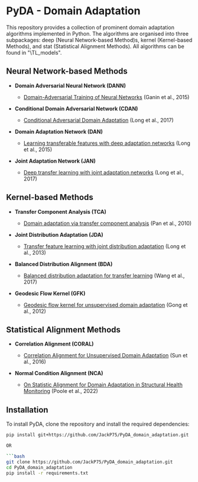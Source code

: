 # PyDA - Domain Adaptation

This repository provides a collection of prominent domain adaptation algorithms implemented in Python. The algorithms are organised into three subpackages: deep (Neural Network-based Method)s, kernel (Kernel-based Methods), and stat (Statistical Alignment Methods). All algorithms can be found in "\TL_models".

## Neural Network-based Methods

- **Domain Adversarial Neural Network (DANN)**
  - [Domain-Adversarial Training of Neural Networks](https://arxiv.org/abs/1505.07818) (Ganin et al., 2015)

- **Conditional Domain Adversarial Network (CDAN)**
  - [Conditional Adversarial Domain Adaptation](https://arxiv.org/abs/1705.10667) (Long et al., 2017)

- **Domain Adaptation Network (DAN)**
  - [Learning transferable features with deep adaptation networks](https://proceedings.mlr.press/v37/long15.pdf) (Long et al., 2015)

- **Joint Adaptation Network (JAN)**
  - [Deep transfer learning with joint adaptation networks](https://proceedings.mlr.press/v70/long17a/long17a.pdf) (Long et al., 2017)

## Kernel-based Methods

- **Transfer Component Analysis (TCA)**
  - [Domain adaptation via transfer component analysis](https://ieeexplore.ieee.org/document/5640675) (Pan et al., 2010)

- **Joint Distribution Adaptation (JDA)**
  - [Transfer feature learning with joint distribution adaptation](https://openaccess.thecvf.com/content_iccv_2013/papers/Long_Transfer_Feature_Learning_2013_ICCV_paper.pdf) (Long et al., 2013)

- **Balanced Distribution Alignment (BDA)**
  - [Balanced distribution adaptation for transfer learning](https://ieeexplore.ieee.org/document/8215613) (Wang et al., 2017)

- **Geodesic Flow Kernel (GFK)**
  - [Geodesic flow kernel for unsupervised domain adaptation](https://arxiv.org/abs/1301.6708) (Gong et al., 2012)

## Statistical Alignment Methods

- **Correlation Alignment (CORAL)**
  - [Correlation Alignment for Unsupervised Domain Adaptation](https://arxiv.org/abs/1612.01939) (Sun et al., 2016)

- **Normal Condition Alignment (NCA)**
  - [On Statistic Alignment for Domain Adaptation in Structural Health Monitoring](https://journals.sagepub.com/doi/full/10.1177/14759217221110441) (Poole et al., 2022)

## Installation

To install PyDA, clone the repository and install the required dependencies:

```bash
pip install git+https://github.com/JackP75/PyDA_domain_adaptation.git

OR

```bash
git clone https://github.com/JackP75/PyDA_domain_adaptation.git
cd PyDA_domain_adaptation
pip install -r requirements.txt
